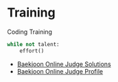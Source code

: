 # Training
Coding Training

```python
while not talent:
    effort()
```

* [Baekjoon Online Judge Solutions](./tasks/oj/boj/)
* [Baekjoon Online Judge Profile](https://www.acmicpc.net/user/belline0124)  
